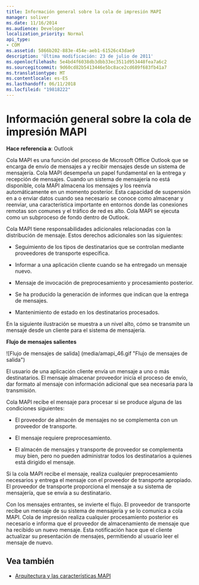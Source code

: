 ```yaml
---
title: Información general sobre la cola de impresión MAPI
manager: soliver
ms.date: 11/16/2014
ms.audience: Developer
localization_priority: Normal
api_type:
- COM
ms.assetid: 5866b202-883e-454e-aeb1-61526c43dae9
description: 'Última modificación: 23 de julio de 2011'
ms.openlocfilehash: 5e4bd4f6038db3dbb33ec3511d953448fea7a6c2
ms.sourcegitcommit: 9d60cd82b5413446e5bc8ace2cd689f683fb41a7
ms.translationtype: MT
ms.contentlocale: es-ES
ms.lasthandoff: 06/11/2018
ms.locfileid: "19818222"
---
```

# <a name="mapi-spooler-overview"></a>Información general sobre la cola de impresión MAPI
  
**Hace referencia a**: Outlook 
  
Cola MAPI es una función del proceso de Microsoft Office Outlook que se encarga de envío de mensajes a y recibir mensajes desde un sistema de mensajería. Cola MAPI desempeña un papel fundamental en la entrega y recepción de mensajes. Cuando un sistema de mensajería no está disponible, cola MAPI almacena los mensajes y los reenvía automáticamente en un momento posterior. Esta capacidad de suspensión en a o enviar datos cuando sea necesario se conoce como almacenar y reenviar, una característica importante en entornos donde las conexiones remotas son comunes y el tráfico de red es alto. Cola MAPI se ejecuta como un subproceso de fondo dentro de Outlook.
  
Cola MAPI tiene responsabilidades adicionales relacionadas con la distribución de mensaje. Estos derechos adicionales son las siguientes:
  
- Seguimiento de los tipos de destinatarios que se controlan mediante proveedores de transporte específica.
    
- Informar a una aplicación cliente cuando se ha entregado un mensaje nuevo.
    
- Mensaje de invocación de preprocesamiento y procesamiento posterior.
    
- Se ha producido la generación de informes que indican que la entrega de mensajes.
    
- Mantenimiento de estado en los destinatarios procesados.
    
En la siguiente ilustración se muestra a un nivel alto, cómo se transmite un mensaje desde un cliente para el sistema de mensajería.
  
**Flujo de mensajes salientes**
  
![Flujo de mensajes de salida] (media/amapi_46.gif "Flujo de mensajes de salida")
  
El usuario de una aplicación cliente envía un mensaje a uno o más destinatarios. El mensaje almacenar proveedor inicia el proceso de envío, dar formato al mensaje con información adicional que sea necesaria para la transmisión.
  
Cola MAPI recibe el mensaje para procesar si se produce alguna de las condiciones siguientes:
  
- El proveedor de almacén de mensajes no se complementa con un proveedor de transporte.
    
- El mensaje requiere preprocesamiento.
    
- El almacén de mensajes y transporte de proveedor se complementa muy bien, pero no pueden administrar todos los destinatarios a quienes está dirigido el mensaje.
    
Si la cola MAPI recibe el mensaje, realiza cualquier preprocesamiento necesarios y entrega el mensaje con el proveedor de transporte apropiado. El proveedor de transporte proporciona el mensaje a su sistema de mensajería, que se envía a su destinatario.
  
Con los mensajes entrantes, se invierte el flujo. El proveedor de transporte recibe un mensaje de su sistema de mensajería y se lo comunica a cola MAPI. Cola de impresión realiza cualquier procesamiento posterior es necesario e informa que el proveedor de almacenamiento de mensaje que ha recibido un nuevo mensaje. Esta notificación hace que el cliente actualizar su presentación de mensajes, permitiendo al usuario leer el mensaje de nuevo.
  
## <a name="see-also"></a>Vea también

- [Arquitectura y las características MAPI](mapi-features-and-architecture.md)

